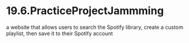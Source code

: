 # 19.6.PracticeProjectJammming
a website that allows users to search the Spotify library, create a custom playlist, then save it to their Spotify account
